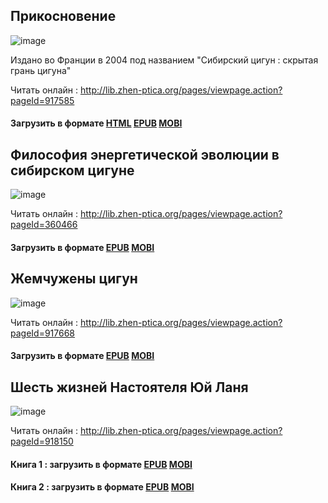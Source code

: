 ## Прикосновение
![image](https://user-images.githubusercontent.com/80522986/113314432-9db97600-930c-11eb-9e8a-ef5b7f4ba91e.png)

Издано во Франции в 2004 под названием "Сибирский цигун : скрытая грань цигуна"

Читать онлайн : http://lib.zhen-ptica.org/pages/viewpage.action?pageId=917585

#### Загрузить в формате [HTML](https://github.com/zhen-pai/books/raw/main/html/Prikosnovenie.html)  [EPUB](https://github.com/zhen-pai/books/raw/main/epub/Prikosnovenie.epub)  [MOBI](https://github.com/zhen-pai/books/raw/main/mobi/Prikosnovenie.mobi)

## Философия энергетической эволюции в сибирском цигуне
![image](https://user-images.githubusercontent.com/80522986/113314497-af9b1900-930c-11eb-8201-4d8200605e0c.png)

Читать онлайн : http://lib.zhen-ptica.org/pages/viewpage.action?pageId=360466

#### Загрузить в формате [EPUB](https://github.com/zhen-pai/books/raw/main/epub/Philosophiya-energeticheskoy-evolucii.epub)  [MOBI](https://github.com/zhen-pai/books/raw/main/mobi/Philosophiya-energeticheskoy-evolucii.mobi)

## Жемчужены цигун
![image](https://user-images.githubusercontent.com/80522986/113314999-1e787200-930d-11eb-9a18-9a7cf590a9d6.png)

Читать онлайн :  http://lib.zhen-ptica.org/pages/viewpage.action?pageId=917668

#### Загрузить в формате [EPUB](https://github.com/zhen-pai/books/raw/main/epub/Zhemchuzheny-cigun.epub)  [MOBI](https://github.com/zhen-pai/books/raw/main/mobi/Zhemchuzheny-cigun.mobi)

## Шесть жизней Настоятеля Юй Ланя
![image](https://user-images.githubusercontent.com/80522986/113315254-60091d00-930d-11eb-8d24-d5fa82bcae7a.png)

Читать онлайн :  http://lib.zhen-ptica.org/pages/viewpage.action?pageId=918150 

#### Книга 1 : загрузить в формате [EPUB](https://github.com/zhen-pai/books/raw/main/epub/6-Zhyzney-nastoyatelya-Yui-Lanya-1.epub)  [MOBI](https://github.com/zhen-pai/books/raw/main/mobi/6-Zhyzney-nastoyatelya-Yui-Lanya-1.mobi) 
#### Книга 2 : загрузить в формате [EPUB](https://github.com/zhen-pai/books/raw/main/epub/6-Zhyzney-nastoyatelya-Yui-Lanya-2.epub)  [MOBI](https://github.com/zhen-pai/books/raw/main/mobi/6-Zhyzney-nastoyatelya-Yui-Lanya-2.mobi)

